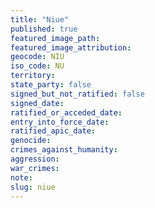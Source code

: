 ```yaml
---
title: "Niue"
published: true
featured_image_path:
featured_image_attribution:
geocode: NIU
iso_code: NU
territory:
state_party: false
signed_but_not_ratified: false
signed_date:
ratified_or_acceded_date:
entry_into_force_date:
ratified_apic_date:
genocide:
crimes_against_humanity:
aggression:
war_crimes:
note:
slug: niue
---
```

